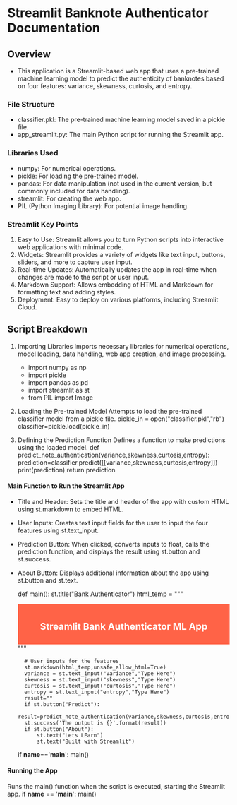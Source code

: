 # Streamlit Banknote Authenticator Documentation

## Overview
- This application is a Streamlit-based web app that uses a pre-trained machine learning model to predict the authenticity of banknotes based on four features: variance, skewness, curtosis, and entropy.

### File Structure
- classifier.pkl: The pre-trained machine learning model saved in a pickle file.
- app_streamlit.py: The main Python script for running the Streamlit app.

### Libraries Used
- numpy: For numerical operations.
- pickle: For loading the pre-trained model.
- pandas: For data manipulation (not used in the current version, but commonly included for data handling).
- streamlit: For creating the web app.
- PIL (Python Imaging Library): For potential image handling.

### Streamlit Key Points
1) Easy to Use: Streamlit allows you to turn Python scripts into interactive web applications with minimal code.
2) Widgets: Streamlit provides a variety of widgets like text input, buttons, sliders, and more to capture user input.
3) Real-time Updates: Automatically updates the app in real-time when changes are made to the script or user input.
4) Markdown Support: Allows embedding of HTML and Markdown for formatting text and adding styles.
5) Deployment: Easy to deploy on various platforms, including Streamlit Cloud.


## Script Breakdown

1) Importing Libraries
Imports necessary libraries for numerical operations, model loading, data handling, web app creation, and image processing.
    - import numpy as np
    - import pickle
    - import pandas as pd
    - import streamlit as st 
    - from PIL import Image


2) Loading the Pre-trained Model
Attempts to load the pre-trained classifier model from a pickle file.
    pickle_in = open("classifier.pkl","rb")
    classifier=pickle.load(pickle_in)
 

3) Defining the Prediction Function
Defines a function to make predictions using the loaded model.
def predict_note_authentication(variance,skewness,curtosis,entropy):
prediction=classifier.predict([[variance,skewness,curtosis,entropy]])
print(prediction)
return prediction

#### Main Function to Run the Streamlit App
- Title and Header: Sets the title and header of the app with custom HTML using st.markdown to embed HTML.
- User Inputs: Creates text input fields for the user to input the four features using st.text_input.
- Prediction Button: When clicked, converts inputs to float, calls the prediction function, and displays the result using st.button and st.success.
- About Button: Displays additional information about the app using st.button and st.text.

  
    def main():
        st.title("Bank Authenticator")
        html_temp = """
        <div style="background-color:tomato;padding:10px">
        <h2 style="color:white;text-align:center;">Streamlit Bank Authenticator ML App </h2>
        </div>
        """

        # User inputs for the features
        st.markdown(html_temp,unsafe_allow_html=True)
        variance = st.text_input("Variance","Type Here")
        skewness = st.text_input("skewness","Type Here")
        curtosis = st.text_input("curtosis","Type Here")
        entropy = st.text_input("entropy","Type Here")
        result=""
        if st.button("Predict"):
            result=predict_note_authentication(variance,skewness,curtosis,entropy)
        st.success('The output is {}'.format(result))
        if st.button("About"):
            st.text("Lets LEarn")
            st.text("Built with Streamlit")
    
    if __name__=='__main__':
        main()



#### Running the App
Runs the main() function when the script is executed, starting the Streamlit app.
    if __name__ == '__main__':
        main()

